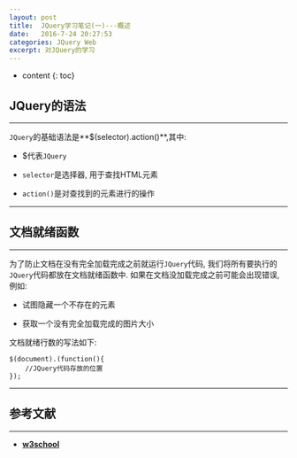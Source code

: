 ```yaml
---
layout: post
title:  JQuery学习笔记(一)---概述
date:   2016-7-24 20:27:53
categories: JQuery Web
excerpt: 对JQuery的学习
---
```


* content
{: toc}

## JQuery的语法
---

`JQuery`的基础语法是**$(selector).action()**,其中:

* $代表`JQuery`

* `selector`是选择器, 用于查找HTML元素

* `action()`是对查找到的元素进行的操作

---
## 文档就绪函数
---

为了防止文档在没有完全加载完成之前就运行`JQuery`代码, 我们将所有要执行的`JQuery`代码都放在文档就绪函数中. 如果在文档没加载完成之前可能会出现错误, 例如: 

* 试图隐藏一个不存在的元素

* 获取一个没有完全加载完成的图片大小

文档就绪行数的写法如下:  

``` jQuery
$(document).(function(){
	//JQuery代码存放的位置
});
```

---
## 参考文献
---

* **[w3school](http://www.w3school.com.cn/jquery/jquery_reference.asp)**